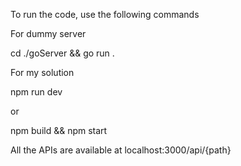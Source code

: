 To run the code, use the following commands


For dummy server

cd ./goServer && go run .



For my solution


npm run dev

or 

npm build && npm start


All the APIs are available at localhost:3000/api/{path}